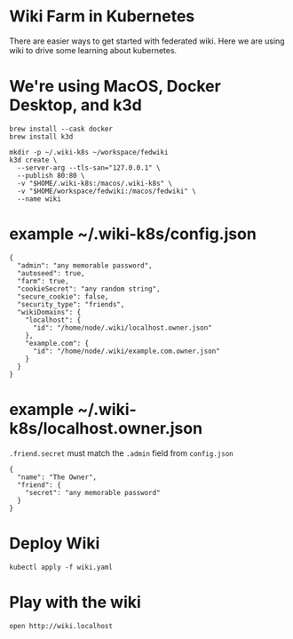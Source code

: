 # Wiki Farm in Kubernetes

There are easier ways to get started with federated wiki. Here we are
using wiki to drive some learning about kubernetes.

# We're using MacOS, Docker Desktop, and k3d

    brew install --cask docker
    brew install k3d

    mkdir -p ~/.wiki-k8s ~/workspace/fedwiki
    k3d create \
      --server-arg --tls-san="127.0.0.1" \
      --publish 80:80 \
      -v "$HOME/.wiki-k8s:/macos/.wiki-k8s" \
      -v "$HOME/workspace/fedwiki:/macos/fedwiki" \
      --name wiki

# example ~/.wiki-k8s/config.json

    {
      "admin": "any memorable password",
      "autoseed": true,
      "farm": true,
      "cookieSecret": "any random string",
      "secure_cookie": false,
      "security_type": "friends",
      "wikiDomains": {
        "localhost": {
          "id": "/home/node/.wiki/localhost.owner.json"
        },
        "example.com": {
          "id": "/home/node/.wiki/example.com.owner.json"
        }
      }
    }

# example ~/.wiki-k8s/localhost.owner.json

`.friend.secret` must match the `.admin` field from `config.json`

    {
      "name": "The Owner",
      "friend": {
        "secret": "any memorable password"
      }
    }


# Deploy Wiki

    kubectl apply -f wiki.yaml

# Play with the wiki

    open http://wiki.localhost
